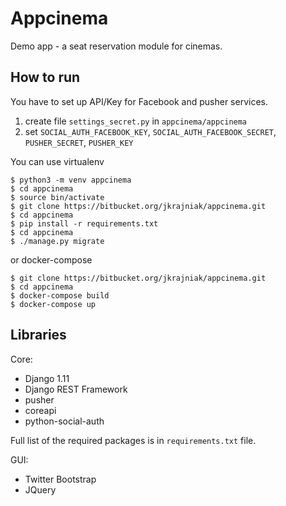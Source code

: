 Appcinema
============

Demo app - a seat reservation module for cinemas.

How to run
----------

You have to set up API/Key for Facebook and pusher services.

 1. create file ```settings_secret.py``` in ```appcinema/appcinema```
 2. set ```SOCIAL_AUTH_FACEBOOK_KEY```, ```SOCIAL_AUTH_FACEBOOK_SECRET```,
    ```PUSHER_SECRET```, ```PUSHER_KEY```

You can use virtualenv

```
$ python3 -m venv appcinema
$ cd appcinema
$ source bin/activate
$ git clone https://bitbucket.org/jkrajniak/appcinema.git
$ cd appcinema
$ pip install -r requirements.txt
$ cd appcinema
$ ./manage.py migrate
```

or docker-compose
```
$ git clone https://bitbucket.org/jkrajniak/appcinema.git
$ cd appcinema
$ docker-compose build
$ docker-compose up
```

Libraries
---------

Core:
 - Django 1.11
 - Django REST Framework
 - pusher
 - coreapi
 - python-social-auth

Full list of the required packages is in ```requirements.txt``` file.

GUI:
 - Twitter Bootstrap
 - JQuery